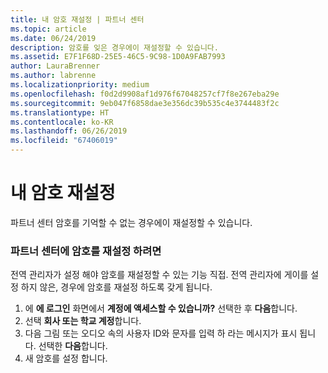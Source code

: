 ```yaml
---
title: 내 암호 재설정 | 파트너 센터
ms.topic: article
ms.date: 06/24/2019
description: 암호를 잊은 경우에이 재설정할 수 있습니다.
ms.assetid: E7F1F68D-25E5-46C5-9C98-1D0A9FAB7993
author: LauraBrenner
ms.author: labrenne
ms.localizationpriority: medium
ms.openlocfilehash: f0d2d9908af1d976f67048257cf7f8e267eba29e
ms.sourcegitcommit: 9eb047f6858dae3e356dc39b535c4e3744483f2c
ms.translationtype: HT
ms.contentlocale: ko-KR
ms.lasthandoff: 06/26/2019
ms.locfileid: "67406019"
---
```

# <a name="reset-my-password"></a>내 암호 재설정

파트너 센터 암호를 기억할 수 없는 경우에이 재설정할 수 있습니다.

### <a name="to-reset-your-password-to-partner-center"></a>파트너 센터에 암호를 재설정 하려면

전역 관리자가 설정 해야 암호를 재설정할 수 있는 기능 직접. 전역 관리자에 게이를 설정 하지 않은, 경우에 암호를 재설정 하도록 갖게 됩니다. 

1. 에 **에 로그인** 화면에서 **계정에 액세스할 수 있습니까?** 선택한 후 **다음**합니다.
2. 선택 **회사 또는 학교 계정**합니다.
3. 다음 그림 또는 오디오 속의 사용자 ID와 문자를 입력 하 라는 메시지가 표시 됩니다. 선택한 **다음**합니다.
4. 새 암호를 설정 합니다.
